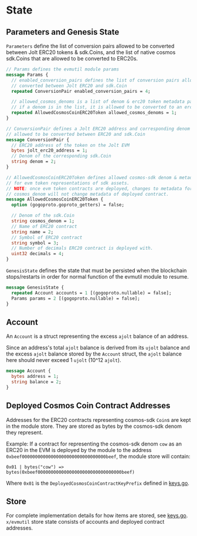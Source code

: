 <!--
order: 2
-->

# State

## Parameters and Genesis State

`Parameters` define the list of conversion pairs allowed to be converted between Jolt ERC20 tokens & sdk.Coins, and the list of native cosmos sdk.Coins that are allowed to be converted to ERC20s.

```protobuf
// Params defines the evmutil module params
message Params {
  // enabled_conversion_pairs defines the list of conversion pairs allowed to be
  // converted between Jolt ERC20 and sdk.Coin
  repeated ConversionPair enabled_conversion_pairs = 4;

  // allowed_cosmos_denoms is a list of denom & erc20 token metadata pairs.
  // if a denom is in the list, it is allowed to be converted to an erc20 in the evm.
  repeated AllowedCosmosCoinERC20Token allowed_cosmos_denoms = 1;
}

// ConversionPair defines a Jolt ERC20 address and corresponding denom that is
// allowed to be converted between ERC20 and sdk.Coin
message ConversionPair {
  // ERC20 address of the token on the Jolt EVM
  bytes jolt_erc20_address = 1;
  // Denom of the corresponding sdk.Coin
  string denom = 2;
}

// AllowedCosmosCoinERC20Token defines allowed cosmos-sdk denom & metadata
// for evm token representations of sdk assets.
// NOTE: once evm token contracts are deployed, changes to metadata for a given
// cosmos_denom will not change metadata of deployed contract.
message AllowedCosmosCoinERC20Token {
  option (gogoproto.goproto_getters) = false;

  // Denom of the sdk.Coin
  string cosmos_denom = 1;
  // Name of ERC20 contract
  string name = 2;
  // Symbol of ERC20 contract
  string symbol = 3;
  // Number of decimals ERC20 contract is deployed with.
  uint32 decimals = 4;
}
```

`GenesisState` defines the state that must be persisted when the blockchain stops/restarts in order for normal function of the evmutil module to resume.

```protobuf
message GenesisState {
  repeated Account accounts = 1 [(gogoproto.nullable) = false];
  Params params = 2 [(gogoproto.nullable) = false];
}
```

## Account

An `Account` is a struct representing the excess `ajolt` balance of an address.

Since an address's total `ajolt` balance is derived from its `ujolt` balance and the excess `ajolt` balance stored by the `Account` struct, the `ajolt` balance here should never exceed 1 `ujolt` (10^12 `ajolt`).

```protobuf
message Account {
  bytes address = 1;
  string balance = 2;
}
```

## Deployed Cosmos Coin Contract Addresses

Addresses for the ERC20 contracts representing cosmos-sdk `Coin`s are kept in the module store. They are stored as bytes by the cosmos-sdk denom they represent.

Example:
If a contract for representing the cosmos-sdk denom `cow` as an ERC20 in the EVM is deployed by the module to the address `0xbeef00000000000000000000000000000000beef`, the module store will contain:

`0x01 | bytes("cow") => bytes(0xbeef00000000000000000000000000000000beef)`

Where `0x01` is the `DeployedCosmosCoinContractKeyPrefix` defined in [keys.go](../types/keys.go).

## Store

For complete implementation details for how items are stored, see [keys.go](../types/keys.go). `x/evmutil` store state consists of accounts and deployed contract addresses.
